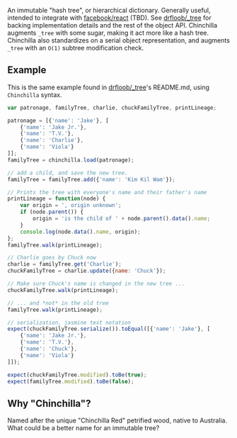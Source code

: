 An immutable "hash tree", or hierarchical dictionary. Generally
useful, intended to integrate with [facebook/react][react] (TBD).  See
[drfloob/_tree][drf_tree] for backing implementation details and the
rest of the object API.  Chinchilla augments `_tree` with some sugar,
making it act more like a hash tree.  Chinchilla also standardizes on
a serial object representation, and augments `_tree` with an `O(1)`
subtree modification check.


## Example

This is the same example found in [drfloob/_tree][drf_tree]'s
README.md, using `Chinchilla` syntax.

```javascript
var patronage, familyTree, charlie, chuckFamilyTree, printLineage;

patronage = [{'name': 'Jake'}, [
    {'name': 'Jake Jr.'},
    {'name': 'T.V.'},
    {'name': 'Charlie'},
    {'name': 'Viola'}
]];
familyTree = chinchilla.load(patronage);

// add a child, and save the new tree.
familyTree = familyTree.add({'name': 'Kim Kil Wam'});

// Prints the tree with everyone's name and their father's name
printLineage = function(node) {
    var origin = ', origin unknown';
    if (node.parent()) {
        origin = 'is the child of ' + node.parent().data().name;
    }
    console.log(node.data().name, origin);
};
familyTree.walk(printLineage);

// Charlie goes by Chuck now
charlie = familyTree.get('Charlie');
chuckFamilyTree = charlie.update({name: 'Chuck'});

// Make sure Chuck's name is changed in the new tree ...
chuckFamilyTree.walk(printLineage);

// ... and *not* in the old tree
familyTree.walk(printLineage);

// serialization, jasmine test notation
expect(chuckFamilyTree.serialize()).toEqual([{'name': 'Jake'}, [
    {'name': 'Jake Jr.'},
    {'name': 'T.V.'},
    {'name': 'Chuck'},
    {'name': 'Viola'}
]]);

expect(chuckFamilyTree.modified).toBe(true);
expect(familyTree.modified).toBe(false);
```



## Why "Chinchilla"?

Named after the unique "Chinchilla Red" petrified wood, native to
Australia. What could be a better name for an immutable tree?


[react]: https://github.com/facebook/react
[drf_tree]: https://github.com/drfloob/_tree
